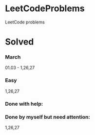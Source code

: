 # LeetCodeProblems
LeetCode problems

# Solved

### March
01.03 - 1,26,27

### Easy
1,26,27

### Done with help:

### Done by myself but need attention:
1,26,27
